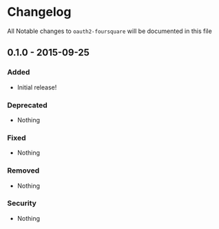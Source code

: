 # Changelog
All Notable changes to `oauth2-foursquare` will be documented in this file

## 0.1.0 - 2015-09-25

### Added
- Initial release!

### Deprecated
- Nothing

### Fixed
- Nothing

### Removed
- Nothing

### Security
- Nothing
